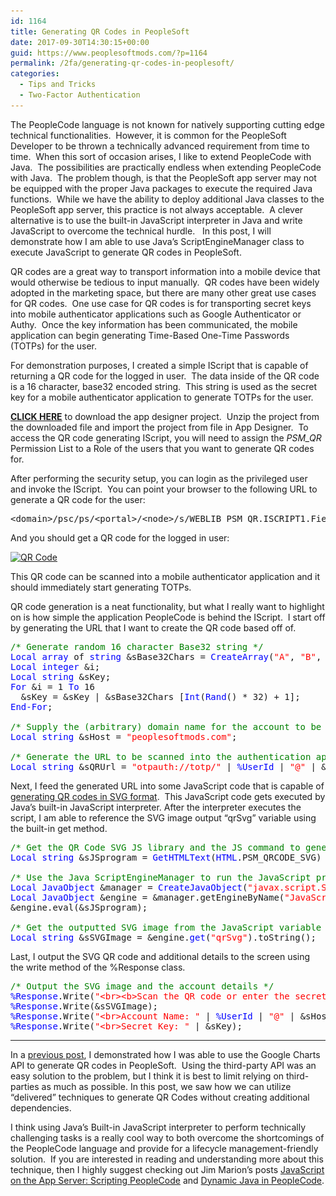 ```yaml
---
id: 1164
title: Generating QR Codes in PeopleSoft
date: 2017-09-30T14:30:15+00:00
guid: https://www.peoplesoftmods.com/?p=1164
permalink: /2fa/generating-qr-codes-in-peoplesoft/
categories:
  - Tips and Tricks
  - Two-Factor Authentication
---
```

The PeopleCode language is not known for natively supporting cutting edge technical functionalities.  However, it is common for the PeopleSoft Developer to be thrown a technically advanced requirement from time to time.  When this sort of occasion arises, I like to extend PeopleCode with Java.  The possibilities are practically endless when extending PeopleCode with Java.  The problem though, is that the PeopleSoft app server may not be equipped with the proper Java packages to execute the required Java functions.  While we have the ability to deploy additional Java classes to the PeopleSoft app server, this practice is not always acceptable.  A clever alternative is to use the built-in JavaScript interpreter in Java and write JavaScript to overcome the technical hurdle.   In this post, I will demonstrate how I am able to use Java’s ScriptEngineManager class to execute JavaScript to generate QR codes in PeopleSoft.

<!--more-->

QR codes are a great way to transport information into a mobile device that would otherwise be tedious to input manually.  QR codes have been widely adopted in the marketing space, but there are many other great use cases for QR codes.  One use case for QR codes is for transporting secret keys into mobile authenticator applications such as Google Authenticator or Authy.  Once the key information has been communicated, the mobile application can begin generating Time-Based One-Time Passwords (TOTPs) for the user.

For demonstration purposes, I created a simple IScript that is capable of returning a QR code for the logged in user.  The data inside of the QR code is a 16 character, base32 encoded string.  This string is used as the secret key for a mobile authenticator application to generate TOTPs for the user.

<span style="text-decoration: underline;"><strong><a href="https://www.peoplesoftmods.com/Development/PSM_QR_CODE.zip">CLICK HERE</a></strong></span> to download the app designer project.  Unzip the project from the downloaded file and import the project from file in App Designer.  To access the QR code generating IScript, you will need to assign the _PSM_QR_ Permission List to a Role of the users that you want to generate QR codes for.

After performing the security setup, you can login as the privileged user and invoke the IScript.  You can point your browser to the following URL to generate a QR code for the user:

<pre>&lt;domain&gt;/psc/ps/&lt;portal&gt;/&lt;node&gt;/s/WEBLIB_PSM_QR.ISCRIPT1.FieldFormula.IScript_GenQR</pre>

And you should get a QR code for the logged in user:

[<img class="alignnone size-full wp-image-1165" src="/assets/images/2017/09/QR-Code.png" alt="QR Code" width="798" height="471" srcset="/assets/images/2017/09/QR-Code.png 798w, /assets/images/2017/09/QR-Code-300x177.png 300w, /assets/images/2017/09/QR-Code-768x453.png 768w, /assets/images/2017/09/QR-Code-644x380.png 644w" sizes="(max-width: 798px) 100vw, 798px" />](/assets/images/2017/09/QR-Code.png)

This QR code can be scanned into a mobile authenticator application and it should immediately start generating TOTPs.

QR code generation is a neat functionality, but what I really want to highlight on is how simple the application PeopleCode is behind the IScript.  I start off by generating the URL that I want to create the QR code based off of.

<pre><span style="color: #008000;">/* Generate random 16 character Base32 string */</span>
<span style="color: #0000ff;">Local array</span> of <span style="color: #0000ff;">string</span> &sBase32Chars = <span style="color: #0000ff;">CreateArray</span>(<span style="color: #ff0000;">"A"</span>,<span style="color: #ff0000;"> "B"</span>,<span style="color: #ff0000;"> "C"</span>,<span style="color: #ff0000;"> "D"</span>,<span style="color: #ff0000;"> "E"</span>,<span style="color: #ff0000;"> "F"</span>,<span style="color: #ff0000;"> "G"</span>,<span style="color: #ff0000;"> "H"</span>,<span style="color: #ff0000;"> "I"</span>,<span style="color: #ff0000;"> "J"</span>,<span style="color: #ff0000;"> "K"</span>,<span style="color: #ff0000;"> "L"</span>,<span style="color: #ff0000;"> "M"</span>,<span style="color: #ff0000;"> "N"</span>,<span style="color: #ff0000;"> "O"</span>,<span style="color: #ff0000;"> "P"</span>,<span style="color: #ff0000;"> "Q"</span>,<span style="color: #ff0000;"> "R"</span>,<span style="color: #ff0000;"> "S"</span>,<span style="color: #ff0000;"> "T"</span>,<span style="color: #ff0000;"> "U"</span>,<span style="color: #ff0000;"> "V"</span>,<span style="color: #ff0000;"> "W"</span>,<span style="color: #ff0000;"> "X"</span>,<span style="color: #ff0000;"> "Y"</span>,<span style="color: #ff0000;"> "Z"</span>,<span style="color: #ff0000;"> "2"</span>,<span style="color: #ff0000;"> "3"</span>,<span style="color: #ff0000;"> "4"</span>,<span style="color: #ff0000;"> "5"</span>,<span style="color: #ff0000;"> "6"</span>,<span style="color: #ff0000;"> "7"</span>);
<span style="color: #0000ff;">Local integer</span> &i;
<span style="color: #0000ff;">Local string</span> &sKey;
<span style="color: #0000ff;">For</span> &i = 1 <span style="color: #0000ff;">To</span> 16
  &sKey = &sKey | &sBase32Chars [<span style="color: #0000ff;">Int</span>(<span style="color: #0000ff;">Rand</span>() * 32) + 1];
<span style="color: #0000ff;">End-For</span>;

<span style="color: #008000;">/* Supply the (arbitrary) domain name for the account to be associated with */</span>
<span style="color: #0000ff;">Local string</span> &sHost = <span style="color: #ff0000;">"peoplesoftmods.com"</span>;

<span style="color: #008000;">/* Generate the URL to be scanned into the authentication app */</span>
<span style="color: #0000ff;">Local string</span> &sQRUrl = <span style="color: #ff0000;">"otpauth://totp/"</span> | <span style="color: #0000ff;">%UserId</span> | <span style="color: #ff0000;">"@"</span> | &sHost | <span style="color: #ff0000;">"?secret="</span> | &sKey;</pre>

Next, I feed the generated URL into some JavaScript code that is capable of <a href="https://github.com/papnkukn/qrcode-svg" target="_blank">generating QR codes in SVG format</a>.  This JavaScript code gets executed by Java’s built-in JavaScript interpreter. After the interpreter executes the script, I am able to reference the SVG image output “qrSvg” variable using the built-in get method.

<pre><span style="color: #008000;">/* Get the QR Code SVG JS library and the JS command to generate a QR Code from a given value */</span>
<span style="color: #0000ff;">Local string</span> &sJSprogram = <span style="color: #0000ff;">GetHTMLText</span>(<span style="color: #0000ff;">HTML</span>.PSM_QRCODE_SVG) | <span style="color: #0000ff;">GetHTMLText</span>(<span style="color: #0000ff;">HTML</span>.PSM_QR_CODE, &sQRUrl);

<span style="color: #008000;">/* Use the Java ScriptEngineManager to run the JavaScript program to create the QR Code */</span>
<span style="color: #0000ff;">Local JavaObject</span> &manager = <span style="color: #0000ff;">CreateJavaObject</span>(<span style="color: #ff0000;">"javax.script.ScriptEngineManager"</span>);
<span style="color: #0000ff;">Local JavaObject</span> &engine = &manager.getEngineByName(<span style="color: #ff0000;">"JavaScript"</span>);
&engine.eval(&sJSprogram);

<span style="color: #008000;">/* Get the outputted SVG image from the JavaScript variable */</span>
<span style="color: #0000ff;">Local string</span> &sSVGImage = &engine.<span style="color: #0000ff;">get</span>(<span style="color: #ff0000;">"qrSvg"</span>).toString();</pre>

Last, I output the SVG QR code and additional details to the screen using the write method of the %Response class.

<pre><span style="color: #008000;">/* Output the SVG image and the account details */</span>
<span style="color: #0000ff;">%Response</span>.Write(<span style="color: #ff0000;">"&lt;br&gt;&lt;b&gt;Scan the QR code or enter the secret key into your authentication app&lt;/b&gt;&lt;br&gt;"</span>);
<span style="color: #0000ff;">%Response</span>.Write(&sSVGImage);
<span style="color: #0000ff;">%Response</span>.Write(<span style="color: #ff0000;">"&lt;br&gt;Account Name: "</span> | <span style="color: #0000ff;">%UserId</span> | <span style="color: #ff0000;">"@"</span> | &sHost);
<span style="color: #0000ff;">%Response</span>.Write(<span style="color: #ff0000;">"&lt;br&gt;Secret Key: "</span> | &sKey);</pre>

* * *

In a [previous post](https://www.peoplesoftmods.com/2fa/implementing-google-authenticator-in-peoplesoft/), I demonstrated how I was able to use the Google Charts API to generate QR codes in PeopleSoft.  Using the third-party API was an easy solution to the problem, but I think it is best to limit relying on third-parties as much as possible. In this post, we saw how we can utilize “delivered” techniques to generate QR Codes without creating additional dependencies.

I think using Java’s Built-in JavaScript interpreter to perform technically challenging tasks is a really cool way to both overcome the shortcomings of the PeopleCode language and provide for a lifecycle management-friendly solution.  If you are interested in reading and understanding more about this technique, then I highly suggest checking out Jim Marion’s posts <a href="http://jjmpsj.blogspot.com/2015/09/javascript-on-app-server-scripting.html" target="_blank">JavaScript on the App Server: Scripting PeopleCode</a> and <a href="http://jjmpsj.blogspot.com/2016/07/dynamic-java-in-peoplecode.html" target="_blank">Dynamic Java in PeopleCode</a>.